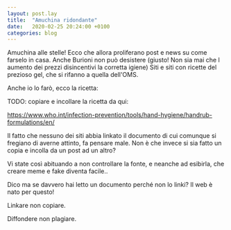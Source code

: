 ```yaml
---
layout: post.lay
title:  "Amuchina ridondante"
date:   2020-02-25 20:24:00 +0100
categories: blog
---
```


Amuchina alle stelle!
Ecco che allora proliferano post e news su come farselo in casa.
Anche Burioni non può desistere (giusto! Non sia mai che l aumento dei prezzi disincentivi la corretta igiene)
Siti e siti con ricette del prezioso gel, che si rifanno a quella dell'OMS.

Anche io lo farò, ecco la ricetta:

TODO: copiare e incollare la ricetta da qui:

https://www.who.int/infection-prevention/tools/hand-hygiene/handrub-formulations/en/

Il fatto che nessuno dei siti abbia linkato il documento di cui comunque si fregiano di averne attinto, fa pensare male. Non è che invece si sia fatto un copia e incolla da un post ad un altro?

Vi state così abituando a non controllare la fonte, e neanche ad esibirla, che creare meme e fake diventa facile..

Dico ma se davvero hai letto un documento perché non lo linki?
Il web è nato per questo!

Linkare non copiare. 

Diffondere non plagiare.






